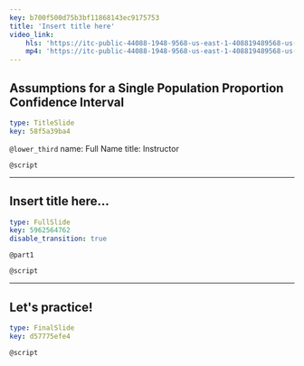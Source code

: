 ```yaml
---
key: b700f500d75b3bf11868143ec9175753
title: 'Insert title here'
video_link:
    hls: 'https://itc-public-44088-1948-9568-us-east-1-408819489568-us-east-1.s3.amazonaws.com/output/hls/C2W2P4assumptionsforasinglepopulationproportionconfidenceinterval.m3u8'
    mp4: 'https://itc-public-44088-1948-9568-us-east-1-408819489568-us-east-1.s3.amazonaws.com/input/C2W2P4_assumptions-for-a-single-population-proportion-confidence-interval.mp4'
---
```


## Assumptions for a Single Population Proportion Confidence Interval

```yaml
type: TitleSlide
key: 58f5a39ba4
```

`@lower_third`
name: Full Name
title: Instructor

`@script`


---

## Insert title here...

```yaml
type: FullSlide
key: 5962564762
disable_transition: true
```

`@part1`


`@script`


---

## Let's practice!

```yaml
type: FinalSlide
key: d57775efe4
```

`@script`
